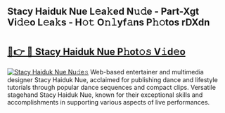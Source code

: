## Stacy Haiduk Nue L𝚎a𝚔ed N𝚞𝚍e - Part-Xgt Vi𝚍𝚎o L𝚎a𝚔s - H𝚘𝚝 O𝚗𝚕yf𝚊ns P𝚑𝚘tos rDXdn

# <h2><a href="http://kf7by9.oniu.top/?m=Stacy+Haiduk+Nue">🔗👉 🔴 Stacy Haiduk Nue P𝚑ot𝚘𝚜 V𝚒d𝚎o</a></h2>

[![Stacy Haiduk Nue Nu𝚍e𝚜](https://i.imgur.com/0qMVB7G.gif)](http://kf7by9.oniu.top/?m=Stacy+Haiduk+Nue)
Web-based entertainer and multimedia designer Stacy Haiduk Nue, acclaimed for publishing dance and lifestyle tutorials through popular dance sequences and compact clips. Versatile stagehand Stacy Haiduk Nue, known for their exceptional skills and accomplishments in supporting various aspects of live performances.  
